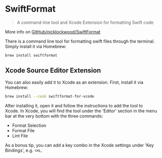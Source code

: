 ---
---

# SwiftFormat

> A command-line tool and Xcode Extension for formatting Swift code

More info on [GitHub/nicklockwood/SwiftFormat](https://github.com/nicklockwood/SwiftFormat)

There is a command line tool for formatting swift files through the terminal. Simply install it via Homebrew:

```sh
brew install swiftformat
```

## Xcode Source Editor Extension

You can also easily add it to Xcode as an extension. First, install it via Homebrew:

```sh
brew install --cask swiftformat-for-xcode
```

After installing it, open it and follow the instructions to add the tool to Xcode.
In Xcode, you will find the tool under the 'Editor' section in the menu bar at the very bottom with the three commands:

- Format Selection
- Format File
- Lint File

As a bonus tip, you can add a key combo in the Xcode settings under 'Key Bindings', e.g. `⌥⌘L`.
